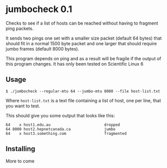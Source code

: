 jumbocheck 0.1
================

Checks to see if a list of hosts can be reached without having
to fragment ping packets. 

It sends two pings one set with a smaller size packet (default 64 bytes) that should fit in a normal 
1500 byte packet and one larger that should require jumbo frames (default 8000 bytes).

This program depends on ping and as a result will be fragile if
the output of this program changes. It has only been tested on Scientific Linux 6

Usage
-------
    $ ./jumbocheck --regular-mtu 64 --jumbo-mtu 8000 --file host-list.txt


Where `host-list.txt` is a text file containing a list of host, one per line, that you want to test.

This should give you some output that looks like this:

```
64    x host1.edu.au                        dropped
64 8000 host2.hepnetcanada.ca               jumbo
64    x host3.something.com                 fragmented
```

Installing
---------

More to come 

